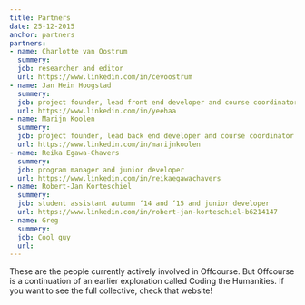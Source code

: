 ```yaml
---
title: Partners
date: 25-12-2015
anchor: partners
partners: 
- name: Charlotte van Oostrum
  summery: 
  job: researcher and editor 
  url: https://www.linkedin.com/in/cevoostrum
- name: Jan Hein Hoogstad
  summery:
  job: project founder, lead front end developer and course coordinator
  url: https://www.linkedin.com/in/yeehaa
- name: Marijn Koolen
  summery:
  job: project founder, lead back end developer and course coordinator
  url: https://www.linkedin.com/in/marijnkoolen
- name: Reika Egawa-Chavers
  summery:
  job: program manager and junior developer
  url: https://www.linkedin.com/in/reikaegawachavers
- name: Robert-Jan Korteschiel
  summery:
  job: student assistant autumn ‘14 and ‘15 and junior developer
  url: https://www.linkedin.com/in/robert-jan-korteschiel-b6214147
- name: Greg
  summery:
  job: Cool guy
  url: 
---
```

These are the people currently actively involved in Offcourse. But Offcourse is a continuation of an earlier exploration called Coding the Humanities. If you want to see the full collective, check that website!